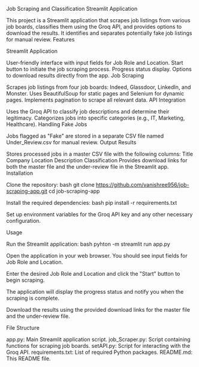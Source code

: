 Job Scraping and Classification Streamlit Application

This project is a Streamlit application that scrapes job listings from various job boards, classifies them using the Groq API, and provides options to download the results. It identifies and separates potentially fake job listings for manual review. Features

Streamlit Application

User-friendly interface with input fields for Job Role and Location.
Start button to initiate the job scraping process.
Progress status display.
Options to download results directly from the app.
Job Scraping

Scrapes job listings from four job boards: Indeed, Glassdoor, LinkedIn, and Monster.
Uses BeautifulSoup for static pages and Selenium for dynamic pages.
Implements pagination to scrape all relevant data.
API Integration

Uses the Groq API to classify job descriptions and determine their legitimacy.
Categorizes jobs into specific categories (e.g., IT, Marketing, Healthcare).
Handling Fake Jobs

Jobs flagged as "Fake" are stored in a separate CSV file named Under_Review.csv for manual review.
Output Results

Stores processed jobs in a master CSV file with the following columns:
Title
Company
Location
Description
Classification
Provides download links for both the master file and the under-review file in the Streamlit app.
Installation

Clone the repository: bash git clone https://github.com/vanishree956/job-scraping-app.git cd job-scraping-app

Install the required dependencies: bash pip install -r requirements.txt

Set up environment variables for the Groq API key and any other necessary configuration.

Usage

Run the Streamlit application: bash pyhton -m streamlit run app.py

Open the application in your web browser. You should see input fields for Job Role and Location.

Enter the desired Job Role and Location and click the "Start" button to begin scraping.

The application will display the progress status and notify you when the scraping is complete.

Download the results using the provided download links for the master file and the under-review file.

File Structure

app.py: Main Streamlit application script.
job_Scraper.py: Script containing functions for scraping job boards.
setAPI.py: Script for interacting with the Groq API.
requirements.txt: List of required Python packages.
README.md: This README file.
